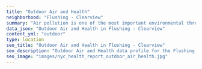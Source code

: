 ```yaml
---
title: "Outdoor Air and Health"
neighborhood: "Flushing - Clearview"
summary: "Air pollution is one of the most important environmental threats to urban populations and while all people are exposed, pollutant emissions, levels of exposure, and population vulnerability vary across neighborhoods. Exposures to common air pollutants have been linked to respiratory and cardiovascular diseases, cancers, and premature deaths."
data_json: "Outdoor Air and Health in Flushing - Clearview"
content_yml: "outdoor"
type: location
seo_title: "Outdoor Air and Health in Flushing - Clearview"
seo_description: "Outdoor Air and Health data profile for the Flushing - Clearview neighborhood of NYC."
seo_image: "images/nyc_health_report_outdoor_air_health.jpg"
---
```

